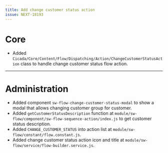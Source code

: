 ```yaml
---
title: Add change customer status action
issue: NEXT-18193
---
```

# Core
* Added `Cicada/Core/Content/Flow/Dispatching/Action/ChangeCustomerStatusAction` class to handle change customer status flow action.
___
# Administration
* Added component `sw-flow-change-customer-status-modal` to show a modal that allows changing customer group for customer.
* Added `getCustomerStatusDescription` function at `module/sw-flow/component/sw-flow-sequence-action/index.js` to get customer status description.
* Added `CHANGE_CUSTOMER_STATUS` into action list at `module/sw-flow/constant/flow.constant.js`.
* Added change customer status action icon and title at `module/sw-flow/service/flow-builder.service.js`.
